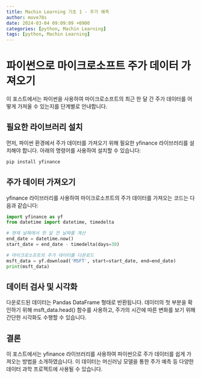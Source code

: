```yaml
---
title: Machin Learning 기초 1 - 주가 예측
author: move78s
date: 2024-03-04 09:09:09 +0900
categories: [python, Machin Learning]
tags: [python, Machin Learning]
---
```


# 파이썬으로 마이크로소프트 주가 데이터 가져오기

이 포스트에서는 파이썬을 사용하여 마이크로소프트의 최근 한 달 간 주가 데이터를 어떻게 가져올 수 있는지를 단계별로 안내합니다.

## 필요한 라이브러리 설치

먼저, 파이썬 환경에서 주가 데이터를 가져오기 위해 필요한 yfinance 라이브러리를 설치해야 합니다. 아래의 명령어를 사용하여 설치할 수 있습니다:

```bash
pip install yfinance
```

## 주가 데이터 가져오기

yfinance 라이브러리를 사용하여 마이크로소프트의 주가 데이터를 가져오는 코드는 다음과 같습니다:

```python
import yfinance as yf
from datetime import datetime, timedelta

# 현재 날짜에서 한 달 전 날짜를 계산
end_date = datetime.now()
start_date = end_date - timedelta(days=30)

# 마이크로소프트의 주가 데이터를 다운로드
msft_data = yf.download('MSFT', start=start_date, end=end_date)
print(msft_data)
```

## 데이터 검사 및 시각화

다운로드된 데이터는 Pandas DataFrame 형태로 반환됩니다. 데이터의 첫 부분을 확인하기 위해 msft_data.head() 함수를 사용하고, 주가의 시간에 따른 변화를 보기 위해 간단한 시각화도 수행할 수 있습니다.

## 결론

이 포스트에서는 yfinance 라이브러리를 사용하여 파이썬으로 주가 데이터를 쉽게 가져오는 방법을 소개하였습니다. 이 데이터는 머신러닝 모델을 통한 주가 예측 등 다양한 데이터 과학 프로젝트에 사용될 수 있습니다.
